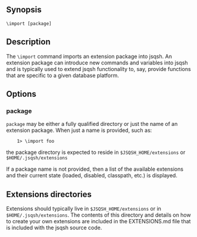 ## Synopsis

`\import [package]`

## Description

The `\import` command imports an extension package into jsqsh. An extension
package can introduce new commands and variables into jsqsh and is typically
used to extend jsqsh functionality to, say, provide functions that are 
specific to a given database platform.

## Options

### package  

`package` may be either a fully qualified directory or just the name of 
an extension package.  When just a name is provided, such as:

        1> \import foo

the package directory is expected to reside in `$JSQSH_HOME/extensions`
or `$HOME/.jsqsh/extensions`

If a package name is not provided, then a list of the available extensions
and their current state (loaded, disabled, classpath, etc.) is displayed.

## Extensions directories

Extensions should typically live in `$JSQSH_HOME/extensions` or in 
`$HOME/.jsqsh/extensions`.  The contents of this directory and details on
how to create your own extensions are included in the EXTENSIONS.md file
that is included with the jsqsh source code.
